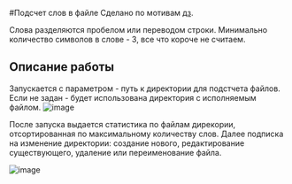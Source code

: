 #Подсчет слов в файле
Сделано по мотивам [дз](https://github.com/dm-demin/homework/tree/master/6).

Слова разделяются пробелом или переводом строки. Минимально количество символов в слове - 3, все что короче не считаем.

## Описание работы
Запускается с параметром - путь к директории для подстчета файлов. Если не задан - будет использована директория с исполняемым файлом.
![image](https://github.com/user-attachments/assets/759f0428-7457-4a2f-a0dd-e7b2ce8185af)


После запуска выдается статистика по файлам дирекории, отсортированная по максимальному количеству слов.
Далее подписка на изменение директории: создание нового, редактирование существующего, удаление или переименование файла.

![image](https://github.com/user-attachments/assets/9df496d6-c73b-4e26-8773-3b6534e319ec)
